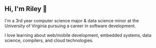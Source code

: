 ## Hi, I'm Riley 👋
I'm a 3rd year computer science major & data science minor at the University of Virginia pursuing a career in software development.

I love learning about web/mobile development, embedded systems, data science, compilers, and cloud technologies.


<!---
nfletcher27/nfletcher27 is a ✨ special ✨ repository because its `README.md` (this file) appears on your GitHub profile.
You can click the Preview link to take a look at your changes.
--->
